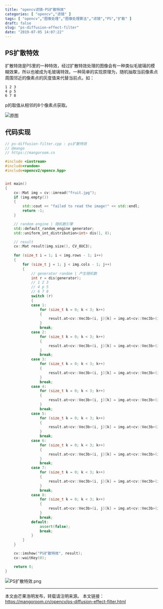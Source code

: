 ```yaml
---
title: "opencv滤镜-PS扩散特效"
categories: [ "opencv","滤镜" ]
tags: [ "opencv","图像处理","图像处理算法","滤镜","PS","扩散" ]
draft: false
slug: "ps-diffusion-effect-filter"
date: "2019-07-05 14:07:22"
---
```


## PS扩散特效

扩散特效是PS里的一种特效，经过扩散特效处理的图像会有一种类似毛玻璃的模糊效果，所以也被成为毛玻璃特效。一种简单的实现原理为，随机抽取当前像素点周围邻近的像素点的灰度值来代替当前点。如：

```
1 2 3
4 p 5
6 7 8
```

p的取值从相邻的8个像素点获取。


![原图](https://mangoroom.cn/usr/uploads/2019/07/3135764183.jpg)


## 代码实现

```c++
// ps-diffusion-filter.cpp : ps扩散特效
// @mango
// https://mangoroom.cn

#include <iostream>
#include<random>
#include<opencv2/opencv.hpp>


int main()
{
	cv::Mat img = cv::imread("fruit.jpg");
	if (img.empty())
	{
		std::cout << "failed to read the image!" << std::endl;
		return -1;
	}

	// random engine | 随机数引擎
	std::default_random_engine generator;
	std::uniform_int_distribution<int> dis(1, 8);

	// result 
	cv::Mat result(img.size(), CV_8UC3);
	
	for (size_t i = 1; i < img.rows - 1; i++)
	{
		for (size_t j = 1; j < img.cols - 1; j++)
		{
			// generator random | 产生随机数
			int r = dis(generator);
			// 1 2 3
			// 4 p 5
			// 6 7 8
			switch (r)
			{
			case 1:
				for (size_t k = 0; k < 3; k++)
				{
					result.at<cv::Vec3b>(i, j)[k] = img.at<cv::Vec3b>(i - 1, j - 1)[k];
				}
				break;
			case 2:
				for (size_t k = 0; k < 3; k++)
				{
					result.at<cv::Vec3b>(i, j)[k] = img.at<cv::Vec3b>(i - 1, j)[k];
				}
				break;
			case 3:
				for (size_t k = 0; k < 3; k++)
				{
					result.at<cv::Vec3b>(i, j)[k] = img.at<cv::Vec3b>(i - 1, j + 1)[k];
				}
				break;
			case 4:
				for (size_t k = 0; k < 3; k++)
				{
					result.at<cv::Vec3b>(i, j)[k] = img.at<cv::Vec3b>(i, j - 1)[k];
				}
				break;
			case 5:
				for (size_t k = 0; k < 3; k++)
				{
					result.at<cv::Vec3b>(i, j)[k] = img.at<cv::Vec3b>(i, j + 1)[k];
				}
				break;
			case 6:
				for (size_t k = 0; k < 3; k++)
				{
					result.at<cv::Vec3b>(i, j)[k] = img.at<cv::Vec3b>(i + 1, j - 1)[k];
				}
				break;
			case 7:
				for (size_t k = 0; k < 3; k++)
				{
					result.at<cv::Vec3b>(i, j)[k] = img.at<cv::Vec3b>(i + 1, j)[k];
				}
				break;
			case 8:
				for (size_t k = 0; k < 3; k++)
				{
					result.at<cv::Vec3b>(i, j)[k] = img.at<cv::Vec3b>(i + 1, j + 1)[k];
				}
				break;
			default:
				assert(false);
				break;
			}
		}
	}

	cv::imshow("PS扩散特效", result);
	cv::waitKey(0);

	return 0;
}
```
![PS扩散特效.png][1]

---

本文由芒果浩明发布，转载请注明来源。
本文链接：https://mangoroom.cn/opencv/ps-diffusion-effect-filter.html


  


  [1]: https://mangoroom.cn/usr/uploads/2019/07/4097456714.png